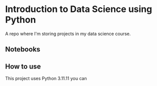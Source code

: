 # Introduction to Data Science using Python
A repo where I'm storing projects in my data science course.

## Notebooks





## How to use

This project uses Python 3.11.11 you can
